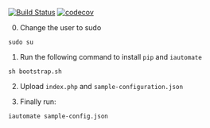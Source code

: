 [![Build Status](https://travis-ci.org/iranianpep/iautomate.svg?branch=master)](https://travis-ci.org/iranianpep/iautomate)
[![codecov](https://codecov.io/gh/iranianpep/iautomate/branch/master/graph/badge.svg)](https://codecov.io/gh/iranianpep/iautomate)

0. Change the user to sudo
```
sudo su
```

1. Run the following command to install `pip` and `iautomate`
```
sh bootstrap.sh
```

2. Upload `index.php` and `sample-configuration.json`

3. Finally run:
```
iautomate sample-config.json
```